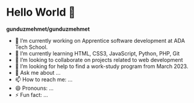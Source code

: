  <H1> Hello World  👋 </H1>


**gunduzmehmet/gunduzmehmet** 

- 🔭 I’m currently working on Apprentice software development at ADA Tech School.
- 🌱 I’m currently learning HTML, CSS3, JavaScript, Python, PHP, Git
- 👯 I’m looking to collaborate on projects related to web development
- 🤔 I’m looking for help to find a work-study program from March 2023. 
- 💬 Ask me about ...
- 📫 How to reach me: ...
- 😄 Pronouns: ...
- ⚡ Fun fact: ...
